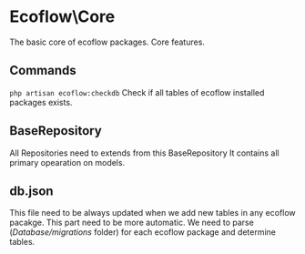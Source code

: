 # Ecoflow\Core
The basic core of ecoflow packages.
Core features.

## Commands
`php artisan ecoflow:checkdb`
Check if all tables of ecoflow installed packages exists.

## BaseRepository
All Repositories need to extends from this BaseRepository
It contains all primary opearation on models.

## db.json
This file need to be always updated when we add new tables in any ecoflow pacakge.
This part need to be more automatic. 
We need to parse (*Database/migrations* folder) for each ecoflow package and determine tables.
